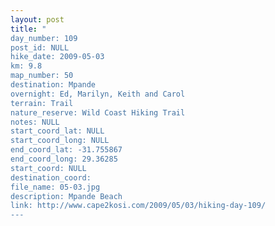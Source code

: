 ```yaml
---
layout: post
title: "
day_number: 109
post_id: NULL
hike_date: 2009-05-03
km: 9.8
map_number: 50
destination: Mpande
overnight: Ed, Marilyn, Keith and Carol
terrain: Trail
nature_reserve: Wild Coast Hiking Trail
notes: NULL
start_coord_lat: NULL
start_coord_long: NULL
end_coord_lat: -31.755867
end_coord_long: 29.36285
start_coord: NULL
destination_coord: 
file_name: 05-03.jpg
description: Mpande Beach
link: http://www.cape2kosi.com/2009/05/03/hiking-day-109/
---
```

